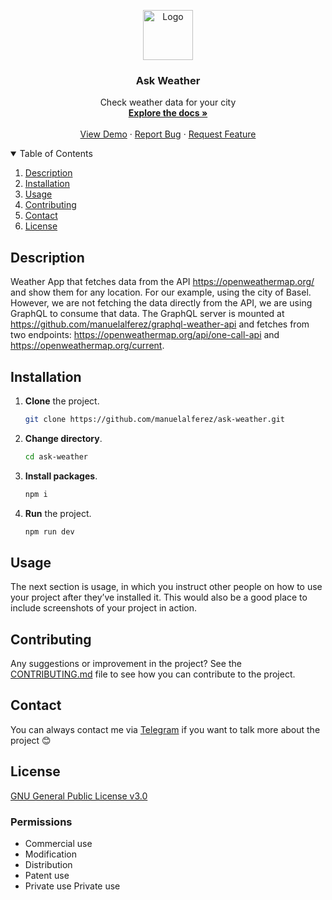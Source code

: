 <p align="center">
  <img src="https://ik.imagekit.io/manuelalferez/ask-weather/logo_nOGe2gz6p.svg?updatedAt=1640953005090" alt="Logo" width="80">
</p>

<h3 align="center">Ask Weather</h3>

<p align="center">
  Check weather data for your city
    <br />
    <a href="https://github.com/manuelalferez/readme-template/wiki"><strong>Explore the docs »</strong></a>
    <br />
    <br />
    <a href="https://github.com/manuelalferez/readme-template">View Demo</a>
    ·
    <a href="https://github.com/manuelalferez/readme-template/issues">Report Bug</a>
    ·
    <a href="https://github.com/manuelalferez/readme-template/issues">Request Feature</a>
  </p>

<details open="open">
  <summary>Table of Contents</summary>
  <ol>
    <li><a href="#description">Description</a></li>
    <li><a href="#installation">Installation</a></li>
    <li><a href="#usage">Usage</a></li>
    <li><a href="#contributing">Contributing</a></li>
    <li><a href="#contact">Contact</a></li>
    <li><a href="#License">License</a></li>
  </ol>
</details>

## Description

Weather App that fetches data from the API https://openweathermap.org/ and show them for any location. For our example, using the city of Basel. However, we are not fetching the data directly from the API, we are using GraphQL to consume that data. The GraphQL server is mounted at https://github.com/manuelalferez/graphql-weather-api and fetches from two endpoints: https://openweathermap.org/api/one-call-api and https://openweathermap.org/current. 

## Installation


1. **Clone** the project.

   ```bash
   git clone https://github.com/manuelalferez/ask-weather.git
   ```

2. **Change directory**.

   ```bash
   cd ask-weather
   ```

3. **Install packages**.

   ```bash
   npm i
   ```

4. **Run** the project.

   ```bash
   npm run dev
   ```

## Usage

The next section is usage, in which you instruct other people on how to use your project after they’ve installed it. This would also be a good place to include screenshots of your project in action.

## Contributing

Any suggestions or improvement in the project? See the [CONTRIBUTING.md](https://github.com/manuelalferez/ask-weather/blob/master/CONTRIBUTING.md) file to see how you can contribute to the project.

## Contact

You can always contact me via [Telegram](https://t.me/manuelalferez) if you want to talk more about the project 😊

## License

[GNU General Public License v3.0](https://github.com/manuelalferez/ask-weather/blob/main/LICENSE)

### Permissions

- Commercial use
- Modification
- Distribution
- Patent use
- Private use
Private use


